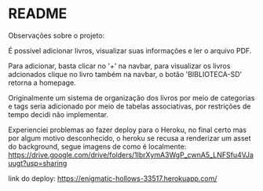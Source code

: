 # README

Observações sobre o projeto:

É possível adicionar livros, visualizar suas informações e ler o arquivo PDF.

Para adicionar, basta clicar no '+' na navbar, para visualizar os livros adcionados clique no livro também na navbar, o botão 'BIBLIOTECA-SD' retorna a homepage.

Originalmente um sistema de organização dos livros por meio de categorias e tags seria adicionado por meio de tabelas associativas, por restrições de tempo decidi não implementar.

Experienciei problemas ao fazer deploy para o Heroku, no final certo mas por algum motivo desconhecido, o heroku se recusa a renderizar um asset do background, segue imagens de como é localmente: https://drive.google.com/drive/folders/1lbrXymA3WgP_cwnA5_LNFSfu4VJauugt?usp=sharing

link do deploy: https://enigmatic-hollows-33517.herokuapp.com/
